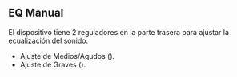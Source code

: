 ## EQ Manual

El dispositivo tiene 2 reguladores en la parte trasera para ajustar la ecualización del sonido:

* Ajuste de Medios/Agudos ().
* Ajuste de Graves ().


